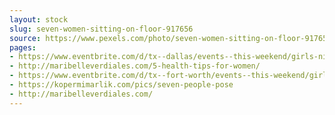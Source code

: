 ```yaml
---
layout: stock
slug: seven-women-sitting-on-floor-917656
source: https://www.pexels.com/photo/seven-women-sitting-on-floor-917656/
pages:
- https://www.eventbrite.com/d/tx--dallas/events--this-weekend/girls-night-out/?page=2
- http://maribelleverdiales.com/5-health-tips-for-women/
- https://www.eventbrite.com/d/tx--fort-worth/events--this-weekend/girls-night-out/
- https://kopermimarlik.com/pics/seven-people-pose
- http://maribelleverdiales.com/
---
```

